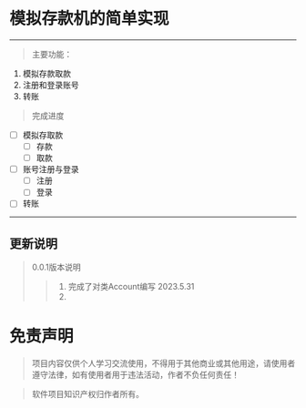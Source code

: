 # 模拟存款机的简单实现
---
>主要功能：
1. 模拟存款取款
2. 注册和登录账号
3. 转账

>完成进度
- [ ] 模拟存取款
    - [ ] 存款
    - [ ] 取款
- [ ] 账号注册与登录
    - [ ] 注册
    - [ ] 登录
- [ ] 转账

---
  ## 更新说明
> 0.0.1版本说明
>> 1. 完成了对类Account编写 2023.5.31
>> 2. 
# 免责声明
>项目内容仅供个人学习交流使用，不得用于其他商业或其他用途，请使用者遵守法律，如有使用者用于违法活动，作者不负任何责任！

>软件项目知识产权归作者所有。
